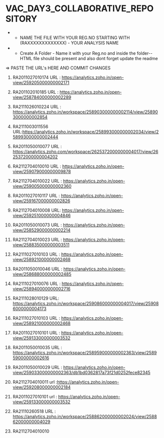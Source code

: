 # VAC_DAY3_COLLABORATIVE_REPOSITORY

 * * NAME THE FILE WITH YOUR REG.NO STARTING WITH (RAXXXXXXXXXXXXX) - YOUR ANALYSIS NAME

 * * Create A Folder - Name it with your Reg.no and inside the folder-- HTML file should be present and also dont forget update the readme
   
   
  => PASTE THE URL's HERE AND COMMIT CHANGES
   
  1) RA2011027010174
     URL : https://analytics.zoho.in/open-view/259205000000002171
     
  2) RA201102010185
     URL : https://analytics.zoho.in/open-view/258784000000002289
     
  3) RA2111026010224
     URL : https://analytics.zoho.in/workspace/258903000000002114/view/258903000000002854

  4) RA2111003011556
     URL:https://analytics.zoho.in/workspace/258993000000002034/view/258993000000002444

  5) RA2011050010077
      URL : https://analytics.zoho.com/workspace/2625372000000004017/view/2625372000000004202

  6) RA2112704010010
      URL : https://analytics.zoho.in/open-view/259079000000009878

  7) RA2112704010022
     URL : https://analytics.zoho.in/open-view/259005000000002360

  8) RA2011027010117
      URL : https://analytics.zoho.in/open-view/259167000000002826

  9) RA2112704010008
     URL: https://analytics.zoho.in/open-view/259251000000004846
  
  10) RA2011050010073
     URL : https://analytics.zoho.in/open-view/258529000000002214
     
  11) RA2112704010023
     URL : https://analytics.zoho.in/open-view/258835000000003511
     
  12) RA2111027010103
     URL : https://analytics.zoho.in/open-view/258921000000002468
     
  13) RA2011050010046
     URL : https://analytics.zoho.in/open-view/258688000000002485

  14) RA2111027010076
     URL : https://analytics.zoho.in/open-view/258940000000002716

  15) RA2111028010129
   URL: https://analytics.zoho.in/workspace/259086000000004017/view/259086000000004173

  16) RA2111027010103
     URL : https://analytics.zoho.in/open-view/258921000000002468
     
  17) RA2011027010101
    URL : https://analytics.zoho.in/open-view/259133000000003532

  18) RA2011050010035
    URL : https://analytics.zoho.in/workspace/258959000000002363/view/258959000000002616
     
  19) RA2011050010029
     URL : https://analytics.zoho.in/open-view/259033000000002363/db1bd0362817a73f21d0252fece82345

  20) RA2112704010011
     url :https://analytics.zoho.in/open-view/259208000000002184
     
  21) RA2011027010101
     url : https://analytics.zoho.in/open-view/259133000000003532
  
  22) RA21110260518
     URL : https://analytics.zoho.in/workspace/258862000000002024/view/258862000000004029
     
  23) RA2112704010010




